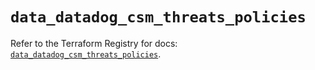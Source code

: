 # `data_datadog_csm_threats_policies`

Refer to the Terraform Registry for docs: [`data_datadog_csm_threats_policies`](https://registry.terraform.io/providers/datadog/datadog/3.73.0/docs/data-sources/csm_threats_policies).
